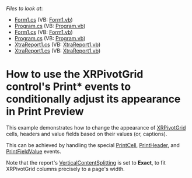 <!-- default file list -->
*Files to look at*:

* [Form1.cs](./CS/Form1.cs) (VB: [Form1.vb](./VB/Form1.vb))
* [Program.cs](./CS/Program.cs) (VB: [Program.vb](./VB/Program.vb))
* [Form1.cs](./CS/XRPivotGridEvents/Form1.cs) (VB: [Form1.vb](./VB/XRPivotGridEvents/Form1.vb))
* [Program.cs](./CS/XRPivotGridEvents/Program.cs) (VB: [Program.vb](./VB/XRPivotGridEvents/Program.vb))
* [XtraReport1.cs](./CS/XRPivotGridEvents/XtraReport1.cs) (VB: [XtraReport1.vb](./VB/XRPivotGridEvents/XtraReport1.vb))
* [XtraReport1.cs](./CS/XtraReport1.cs) (VB: [XtraReport1.vb](./VB/XtraReport1.vb))
<!-- default file list end -->
# How to use the XRPivotGrid control's Print* events to conditionally adjust its appearance in Print Preview


<p>This example demonstrates how to change the appearance of <a href="http://documentation.devexpress.com/#XtraReports/CustomDocument4094">XRPivotGrid</a> cells, headers and value fields based on their values (or, captions).</p><p>This can be achieved by handling the special <a href="http://documentation.devexpress.com/#XtraReports/DevExpressXtraReportsUIXRPivotGrid_PrintCelltopic">PrintCell</a>, <a href="http://documentation.devexpress.com/#XtraReports/DevExpressXtraReportsUIXRPivotGrid_PrintHeadertopic">PrintHeader</a>, and <a href="http://documentation.devexpress.com/#XtraReports/DevExpressXtraReportsUIXRPivotGrid_PrintFieldValuetopic">PrintFieldValue</a> events.</p><p>Note that the report's <a href="http://documentation.devexpress.com/#XtraReports/DevExpressXtraReportsUIXtraReport_VerticalContentSplittingtopic">VerticalContentSplitting</a> is set to <strong>Exact</strong>, to fit XRPivotGrid columns precisely to a page's width.</p>

<br/>


